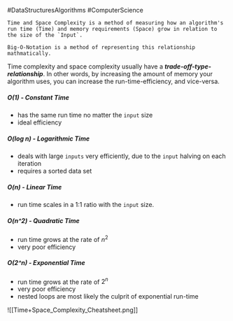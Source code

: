 #DataStructuresAlgorithms #ComputerScience

```ad-summary
Time and Space Complexity is a method of measuring how an algorithm's run time (Time) and memory requirements (Space) grow in relation to the size of the `Input`.

Big-O-Notation is a method of representing this relationship mathmatically.
```


Time complexity and space complexity usually have a ***trade-off-type-relationship***. In other words, by increasing the amount of memory your algorithm uses, you can increase the run-time-efficiency, and vice-versa.


##### O(1) - Constant Time
- has the same run time no matter the `input` size
- ideal efficiency

##### O(log n) - Logarithmic Time
- deals with large `inputs` very efficiently, due to the `input` halving on each iteration
- requires a sorted data set

##### O(n) - Linear Time
- run time scales in a 1:1 ratio with the `input` size.

##### O(n^2) - Quadratic Time
- run time grows at the rate of $n^2$
- very poor efficiency

##### O(2^n) - Exponential Time
- run time grows at the rate of $2^n$
- very poor efficiency
- nested loops are most likely the culprit of exponential run-time

![[Time+Space_Complexity_Cheatsheet.png]]